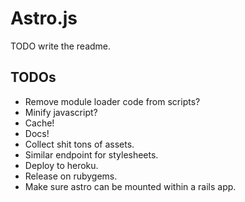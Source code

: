# Astro.js

TODO write the readme.

## TODOs

- Remove module loader code from scripts?
- Minify javascript?
- Cache!
- Docs!
- Collect shit tons of assets.
- Similar endpoint for stylesheets.
- Deploy to heroku.
- Release on rubygems.
- Make sure astro can be mounted within a rails app.
